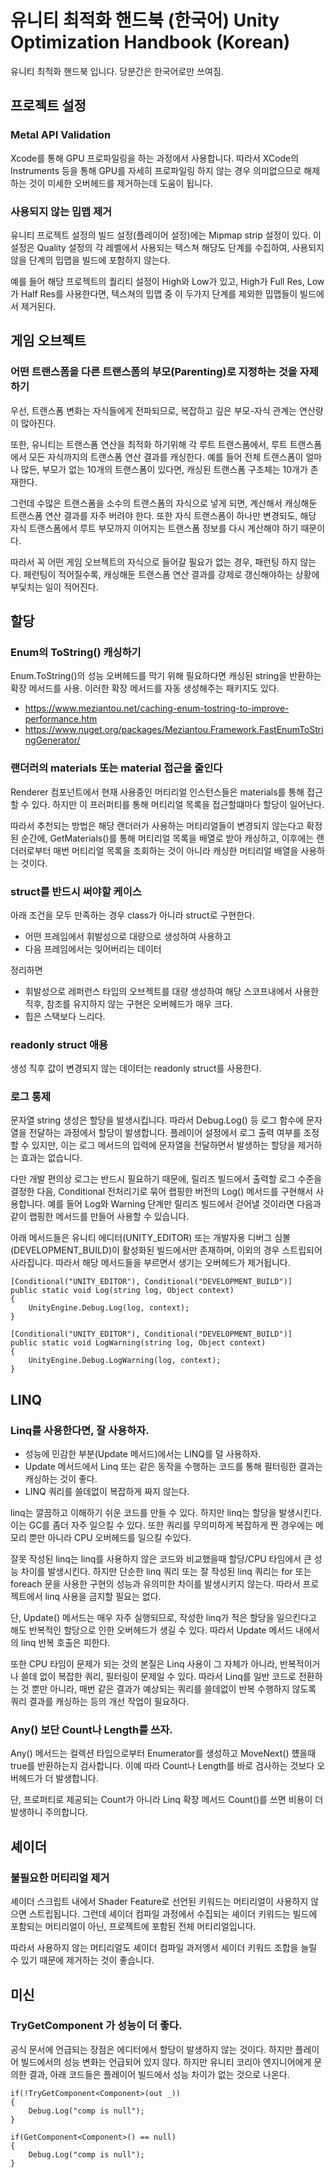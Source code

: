 # 유니티 최적화 핸드북 (한국어) Unity Optimization Handbook (Korean)
유니티 최적화 핸드북 입니다. 당분간은 한국어로만 쓰여짐.

## 프로젝트 설정

### Metal API Validation
Xcode를 통해 GPU 프로파일링을 하는 과정에서 사용합니다.
따라서 XCode의 Instruments 등을 통해 GPU를 자세히 프로파일링 하지 않는 경우 의미없으므로 해제하는 것이 미세한 오버헤드를 제거하는데 도움이 됩니다.

### 사용되지 않는 밉맵 제거
유니티 프로젝트 설정의 빌드 설정(플레이어 설정)에는 Mipmap strip 설정이 있다.
이 설정은 Quality 설정의 각 레벨에서 사용되는 텍스쳐 해당도 단계를 수집하여, 사용되지 않을 단계의 밉맵을 빌드에 포함하지 않는다.

예를 들어 해당 프로젝트의 퀄리티 설정이 High와 Low가 있고, High가 Full Res, Low가 Half Res를 사용한다면, 텍스쳐의 밉맵 중 이 두가지 단계를 제외한 밉맵들이 빌드에서 제거된다.


## 게임 오브젝트

### 어떤 트랜스폼을 다른 트랜스폼의 부모(Parenting)로 지정하는 것을 자제하기

우선, 트랜스폼 변화는 자식들에게 전파되므로, 복잡하고 깊은 부모-자식 관계는 연산량이 많아진다.

또한, 유니티는 트랜스폼 연산을 최적화 하기위해 각 루트 트랜스폼에서, 루트 트랜스폼에서 모든 자식까지의 트랜스폼 연산 결과를 캐싱한다.
예를 들어 전체 트랜스폼이 얼마나 많든, 부모가 없는 10개의 트랜스폼이 있다면, 캐싱된 트랜스폼 구조체는 10개가 존재한다.

그런데 수많은 트랜스폼을 소수의 트랜스폼의 자식으로 넣게 되면, 계산해서 캐싱해둔 트랜스폼 연산 결과를 자주 버려야 한다.
또한 자식 트랜스폼이 하나만 변경되도, 해당 자식 트랜스폼에서 루트 부모까지 이어지는 트랜스폼 정보를 다시 계산해야 하기 때문이다.

따라서 꼭 어떤 게임 오브젝트의 자식으로 들어갈 필요가 없는 경우, 패런팅 하지 않는다.
페런팅이 적어질수록, 캐싱해둔 트랜스폼 연산 결과를 강제로 갱신해야하는 상황에 부딫치는 일이 적어진다.


## 할당

### Enum의 ToString() 캐싱하기
Enum.ToString()의 성능 오버헤드를 막기 위해 필요하다면 캐싱된 string을 반환하는 확장 메서드를 사용. 이러한 확장 메서드를 자동 생성해주는 패키지도 있다.

- https://www.meziantou.net/caching-enum-tostring-to-improve-performance.htm
- https://www.nuget.org/packages/Meziantou.Framework.FastEnumToStringGenerator/

### 랜더러의 materials 또는 material 접근을 줄인다
Renderer 컴포넌트에서 현재 사용중인 머티리얼 인스턴스들은 materials를 통해 접근할 수 있다.
하지만 이 프러퍼티를 통해 머티리얼 목록을 접근할떄마다 할당이 일어난다.

따라서 추천되는 방법은 해당 랜더러가 사용하는 머티리얼들이 변경되지 않는다고 확정된 순간에,
GetMaterials()를 통해 머티리얼 목록을 배열로 받아 캐싱하고, 이후에는 랜더러로부터 매번 머티리얼 목록을 조회하는 것이 아니라 캐싱한 머티리얼 배열을 사용하는 것이다.

### struct를 반드시 써야할 케이스
아래 조건을 모두 만족하는 경우 class가 아니라 struct로 구현한다.

- 어떤 프레임에서 휘발성으로 대량으로 생성하여 사용하고
- 다음 프레임에서는 잊어버리는 데이터

정리하면
- 휘발성으로 레퍼런스 타입의 오브젝트를 대량 생성하여 해당 스코프내에서 사용한 직후, 참조를 유지하지 않는 구현은 오버헤드가 매우 크다.
- 힙은 스택보다 느리다.

### readonly struct 애용
생성 직후 값이 변경되지 않는 데이터는 readonly struct를 사용한다.

### 로그 통제
문자열 string 생성은 할당을 발생시킵니다. 따라서 Debug.Log() 등 로그 함수에 문자열을 전달하는 과정에서 할당이 발생합니다.
플레이어 설정에서 로그 출력 여부를 조정할 수 있지만, 이는 로그 메서드의 입력에 문자열을 전달하면서 발생하는 할당을 제거하는 효과는 없습니다.

다만 개발 편의상 로그는 반드시 필요하기 때문에,  릴리즈 빌드에서 출력할 로그 수준을 결정한 다음, Conditional 전처리기로 묶어 랩핑한 버전의 Log() 메서드를 구현해서 사용합니다.
예를 들어 Log와 Warning 단계만 릴리즈 빌드에서 걷어낼 것이라면 다음과 같이 랩핑한 메서드를 만들어 사용할 수 있습니다.

아래 메서드들은 유니티 에디터(UNITY_EDITOR) 또는 개발자용 디버그 심볼(DEVELOPMENT_BUILD)이 활성화된 빌드에서만 존재하며, 이외의 경우 스트립되어 사라집니다.
따라서 해당 메서드들을 부르면서 생기는 오버헤드가 제거됩니다.

```
[Conditional("UNITY_EDITOR"), Conditional("DEVELOPMENT_BUILD")]
public static void Log(string log, Object context)
{
    UnityEngine.Debug.Log(log, context);
}

[Conditional("UNITY_EDITOR"), Conditional("DEVELOPMENT_BUILD")]
public static void LogWarning(string log, Object context)
{
    UnityEngine.Debug.LogWarning(log, context);
}
```


## LINQ

### Linq를 사용한다면, 잘 사용하자.

- 성능에 민감한 부분(Update 메서드)에서는 LINQ를 덜 사용하자. 
- Update 메서드에서 Linq 또는 같은 동작을 수행하는 코드를 통해 필터링한 결과는 캐싱하는 것이 좋다.
- LINQ 쿼리를 쓸데없이 복잡하게 짜지 않는다.

linq는 깔끔하고 이해하기 쉬운 코드를 만들 수 있다. 하지만 linq는 할당을 발생시킨다. 이는 GC를 좀더 자주 일으킬 수 있다.
또한 쿼리를 무의미하게 복잡하게 짠 경우에는 메모리 뿐만 아니라 CPU 오버헤드를 일으킬 수있다.

잘못 작성된 linq는 linq를 사용하지 않은 코드와 비교했을때 할당/CPU 타임에서 큰 성능 차이를 발생시킨다.
하지만 단순한 linq 쿼리 또는 잘 작성된 linq 쿼리는 for 또는 foreach 문을 사용한 구현의 성능과 유의미한 차이를 발생시키지 않는다.
따라서 프로젝트에서 linq 사용을 금지할 필요는 없다.

단, Update() 메서드는 매우 자주 실행되므로, 작성한 linq가 적은 할당을 일으킨다고 해도 반복적인 할당으로 인한 오버헤드가 생길 수 있다.
따라서 Update 메서드 내에서의 linq 반복 호출은 피한다.

또한 CPU 타임이 문제가 되는 것의 본질은 Linq 사용이 그 자체가 아니라, 반복적이거나 쓸데 없이 복잡한 쿼리, 필터링이 문제일 수 있다.
따라서 Linq를 일반 코드로 전환하는 것 뿐만 아니라, 매번 같은 결과가 예상되는 쿼리를 쓸데없이 반복 수행하지 않도록 쿼리 결과를 캐싱하는 등의 개선 작업이 필요하다.

### Any() 보단 Count나 Length를 쓰자.
Any() 메서드는 컬렉션 타입으로부터 Enumerator를 생성하고 MoveNext() 헀을때 true를 반환하는지 검사합니다.
이예 따라 Count나 Length를 바로 검사하는 것보다 오버헤드가 더 발생합니다.

단, 프로퍼티로 제공되는 Count가 아니라 Linq 확장 메서드 Count()를 쓰면 비용이 더 발생하니 주의합니다.

## 셰이더

### 불필요한 머티리얼 제거
셰이더 스크립트 내에서 Shader Feature로 선언된 키워드는 머티리얼이 사용하지 않으면 스트립됩니다.
그런데 셰이더 컴파일 과정에서 수집되는 셰이더 키워드는 빌드에 포함되는 머티리얼이 아닌, 프로젝트에 포함된 전체 머티리얼입니다.

따라서 사용하지 않는 머티리얼도 셰이더 컴파일 과저엥서 셰이더 키워드 조합을 늘릴 수 있기 때문에 제거하는 것이 좋습니다.

## 미신

### TryGetComponent 가 성능이 더 좋다.
공식 문서에 언급되는 장점은 에디터에서 할당이 발생하지 않는 것이다. 하지만 플레이어 빌드에서의 성능 변화는 언급되어 있지 않다.
하지만 유니티 코리아 엔지니어에게 문의한 결과, 아래 코드들은 플레이어 빌드에서 성능 차이가 없는 것으로 나온다.

```
if(!TryGetComponent<Component>(out _))
{
    Debug.Log("comp is null");
}
```

```
if(GetComponent<Component>() == null)
{
    Debug.Log("comp is null");
}
```